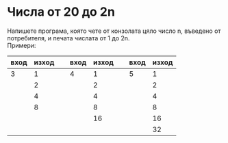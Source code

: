 # Числа от 20 до 2n
Напишете програма, която чете от конзолата цяло число n, въведено от потребителя, и печата числата от 1 до 2n. 
<br>
Примери:
<br>
<table>
<thead><tr><th>вход</th><th>изход</th><th>&nbsp;</th><th>вход</th><th>изход</th><th>&nbsp;</th><th>вход</th><th>изход</th></tr></thead><tbody>
 <tr><td>3</td><td>1</td><td>&nbsp;</td><td>4</td><td>1</td><td>&nbsp;</td><td>5</td><td>1</td></tr>
 <tr><td>&nbsp;</td><td>2</td><td>&nbsp;</td><td>&nbsp;</td><td>2</td><td>&nbsp;</td><td>&nbsp;</td><td>2</td></tr>
 <tr><td>&nbsp;</td><td>4</td><td>&nbsp;</td><td>&nbsp;</td><td>4</td><td>&nbsp;</td><td>&nbsp;</td><td>4</td></tr>
 <tr><td>&nbsp;</td><td>8</td><td>&nbsp;</td><td>&nbsp;</td><td>8</td><td>&nbsp;</td><td>&nbsp;</td><td>8</td></tr>
 <tr><td>&nbsp;</td><td>&nbsp;</td><td>&nbsp;</td><td>&nbsp;</td><td>16</td><td>&nbsp;</td><td>&nbsp;</td><td>16</td></tr>
 <tr><td>&nbsp;</td><td>&nbsp;</td><td>&nbsp;</td><td>&nbsp;</td><td>&nbsp;</td><td>&nbsp;</td><td>&nbsp;</td><td>32</td></tr>
</tbody></table>

